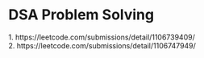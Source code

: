 <h1>DSA Problem Solving</h1>
1. https://leetcode.com/submissions/detail/1106739409/
<br>
2. https://leetcode.com/submissions/detail/1106747949/
